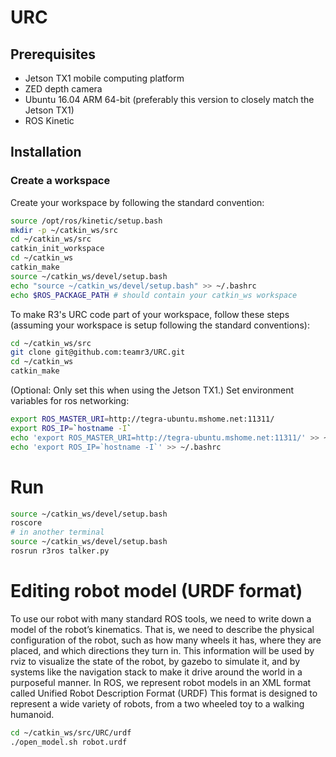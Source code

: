 # URC

## Prerequisites

- Jetson TX1 mobile computing platform
-  ZED depth camera
- Ubuntu 16.04 ARM 64-bit (preferably this version to closely match the Jetson TX1)
- ROS Kinetic

## Installation
### Create a workspace
Create your workspace by following the standard convention:

```bash
source /opt/ros/kinetic/setup.bash
mkdir -p ~/catkin_ws/src
cd ~/catkin_ws/src
catkin_init_workspace
cd ~/catkin_ws
catkin_make
source ~/catkin_ws/devel/setup.bash
echo "source ~/catkin_ws/devel/setup.bash" >> ~/.bashrc
echo $ROS_PACKAGE_PATH # should contain your catkin_ws workspace
```

To make R3's URC code part of your workspace, follow these steps (assuming your workspace is setup following the standard conventions):

```bash
cd ~/catkin_ws/src
git clone git@github.com:teamr3/URC.git
cd ~/catkin_ws
catkin_make
```

(Optional: Only set this when using the Jetson TX1.) Set environment variables for ros networking:

```bash
export ROS_MASTER_URI=http://tegra-ubuntu.mshome.net:11311/
export ROS_IP=`hostname -I`
echo 'export ROS_MASTER_URI=http://tegra-ubuntu.mshome.net:11311/' >> ~/.bashrc
echo 'export ROS_IP=`hostname -I`' >> ~/.bashrc
```

# Run

```bash
source ~/catkin_ws/devel/setup.bash
roscore
# in another terminal
source ~/catkin_ws/devel/setup.bash
rosrun r3ros talker.py
```

# Editing robot model (URDF format)

To use our robot with many standard ROS tools, we need to write down a model of the robot’s kinematics. That is, we need to describe the physical configuration of the robot, such as how many wheels it has, where they are placed, and which directions they turn in. This information will be used by rviz to visualize the state of the robot, by gazebo to simulate it, and by systems like the navigation stack to make it drive around the world in a purposeful manner.
In ROS, we represent robot models in an XML format called Unified Robot Description Format (URDF) This format is designed to represent a wide variety of robots, from a two wheeled toy to a walking humanoid.

```bash
cd ~/catkin_ws/src/URC/urdf
./open_model.sh robot.urdf
```

